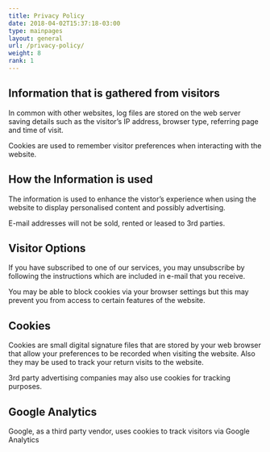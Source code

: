 ```yaml
---
title: Privacy Policy 
date: 2018-04-02T15:37:18-03:00
type: mainpages
layout: general
url: /privacy-policy/
weight: 8
rank: 1
---
```

## **Information that is gathered from visitors**

In common with other websites, log files are stored on the web server saving details such as the visitor&#8217;s IP address, browser type, referring page and time of visit.

Cookies are used to remember visitor preferences when interacting with the website.

## **How the Information is used**

The information is used to enhance the vistor&#8217;s experience when using the website to display personalised content and possibly advertising.

E-mail addresses will not be sold, rented or leased to 3rd parties.

## **Visitor Options**

If you have subscribed to one of our services, you may unsubscribe by following the instructions which are included in e-mail that you receive.

You may be able to block cookies via your browser settings but this may prevent you from access to certain features of the website.

## **Cookies**

Cookies are small digital signature files that are stored by your web browser that allow your preferences to be recorded when visiting the website. Also they may be used to track your return visits to the website.

3rd party advertising companies may also use cookies for tracking purposes.

## **Google Analytics**

Google, as a third party vendor, uses cookies to track visitors via Google Analytics